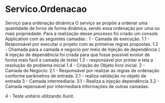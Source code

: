 # Servico.Ordenacao
Serviço para ordenação dinâmica
O serviço se propõe a ordenar uma quantidade de livros de forma dinâmica, sendo essa ordenação por uma ou mais propriedade.
Para a realização desse processo foi criado um console Application com as seguintes camadas :
 1 - Camada de execução. 
    1.1 - Responsável por executar o projeto com as primeiras regras propostas.
    1.2 - Chamada para a camada e negocio por meio de Injeção de dependência ( A injeção de dependência foi criada para que fosse possível evoluir de forma mais facil a camada de teste)
    1.3 - responsável por printar e tela a resolução do problema inicial
    1.4 - Criação do Objeto livro inicial.
 2 - Camada de Negocio:
    2.1 - Responsável por realizar as regras de ordenação conforme parâmetros de entrada.
    2.1 - realiza validação no objeto de entrada
 3 - Camada intermediaria:
    3.1 - Realiza a injeção dependência 
    3.2 - Camada repensável por intermediará informações de outras camadas.
    
 4 - Teste unitário utilizando Xunit.
